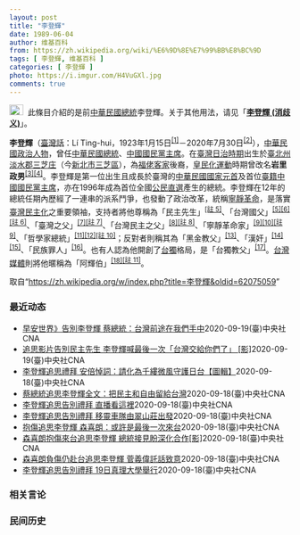 ```yaml
---
layout: post
title: "李登輝"
date: 1989-06-04
author: 维基百科
from: https://zh.wikipedia.org/wiki/%E6%9D%8E%E7%99%BB%E8%BC%9D
tags: [ 李登輝, 维基百科 ]
categories: [ 李登輝 ]
photo: https://i.imgur.com/H4VuGXl.jpg
comments: true
---
```

<div class="mw-parser-output"><div role="note" class="hatnote navigation-not-searchable"><a href="/wiki/Wikipedia:%E6%B6%88%E6%AD%A7%E4%B9%89" title="Wikipedia:消歧义"><img alt="Disambig gray.svg" src="//upload.wikimedia.org/wikipedia/commons/thumb/5/5f/Disambig_gray.svg/25px-Disambig_gray.svg.png" decoding="async" width="25" height="19" srcset="//upload.wikimedia.org/wikipedia/commons/thumb/5/5f/Disambig_gray.svg/38px-Disambig_gray.svg.png 1.5x, //upload.wikimedia.org/wikipedia/commons/thumb/5/5f/Disambig_gray.svg/50px-Disambig_gray.svg.png 2x" data-file-width="220" data-file-height="168"></a>&nbsp;&nbsp;此條目介紹的是前<a href="/wiki/%E4%B8%AD%E8%8F%AF%E6%B0%91%E5%9C%8B%E7%B8%BD%E7%B5%B1" title="中華民國總統">中華民國總統</a>李登輝。关于其他用法，请见「<b><a href="/wiki/%E6%9D%8E%E7%99%BB%E8%BC%9D_(%E6%B6%88%E6%AD%A7%E7%BE%A9)" class="mw-redirect" title="李登輝 (消歧義)">李登輝 (消歧义)</a></b>」。</div>
<div id="noteTA-ca0b4af5" class="noteTA"><div class="noteTA-local"><div data-noteta-code="zh-hant:臺; zh-hans:台;"></div><div data-noteta-code="zh-hant:臺灣; zh-hans:台湾;"></div><div data-noteta-code="zh:康乃尔; zh-cn:康奈尔; zh-tw:康乃爾;"></div><div data-noteta-code="zh-cn:钓鱼岛; zh-tw:釣魚臺; zh-hk:釣魚台"></div></div></div>

<p><b>李登輝</b>（<a href="/wiki/%E8%87%BA%E7%81%A3%E8%A9%B1" title="臺灣話">臺灣話</a>：<span lang="nan"><link rel="mw-deduplicated-inline-style" href="mw-data:TemplateStyles:r58929728"><span class="sans-serif"><span lang="nan">Lí Ting-hui</span></span></span>，1923年1月15日<sup id="cite_ref-5" class="reference"><a href="#cite_note-5">[1]</a></sup>－2020年7月30日<sup id="cite_ref-逝世_6-0" class="reference"><a href="#cite_note-逝世-6">[2]</a></sup>），<a href="/wiki/%E4%B8%AD%E8%8F%AF%E6%B0%91%E5%9C%8B" title="中華民國">中華民國</a><a href="/wiki/%E6%94%BF%E6%B2%BB%E4%BA%BA%E7%89%A9" title="政治人物">政治人物</a>，曾任<a href="/wiki/%E4%B8%AD%E8%8F%AF%E6%B0%91%E5%9C%8B%E7%B8%BD%E7%B5%B1" title="中華民國總統">中華民國總統</a>、<a href="/wiki/%E4%B8%AD%E5%9C%8B%E5%9C%8B%E6%B0%91%E9%BB%A8%E4%B8%BB%E5%B8%AD" title="中國國民黨主席">中國國民黨主席</a>。在<a href="/wiki/%E8%87%BA%E7%81%A3%E6%97%A5%E6%B2%BB%E6%99%82%E6%9C%9F" class="mw-redirect" title="臺灣日治時期">臺灣日治時期</a>出生於<a href="/wiki/%E8%87%BA%E5%8C%97%E5%B7%9E" title="臺北州">臺北州</a><a href="/wiki/%E6%B7%A1%E6%B0%B4%E9%83%A1" title="淡水郡">淡水郡</a><a href="/wiki/%E4%B8%89%E8%8A%9D%E5%BA%84" title="三芝庄">三芝庄</a>（今<a href="/wiki/%E6%96%B0%E5%8C%97%E5%B8%82" title="新北市">新北市</a><a href="/wiki/%E4%B8%89%E8%8A%9D%E5%8D%80" title="三芝區">三芝區</a>），為<a href="/wiki/%E7%A6%8F%E4%BD%AC%E5%AE%A2" title="福佬客">福佬客家</a>後裔，<a href="/wiki/%E7%9A%87%E6%B0%91%E5%8C%96%E9%81%8B%E5%8B%95" title="皇民化運動">皇民化運動</a>時期曾改名<b>岩里政男</b><sup id="cite_ref-7" class="reference"><a href="#cite_note-7">[3]</a></sup><sup id="cite_ref-8" class="reference"><a href="#cite_note-8">[4]</a></sup>。李登輝是第一位出生且成長於臺灣的<a href="/wiki/%E4%B8%AD%E8%8F%AF%E6%B0%91%E5%9C%8B%E5%9C%8B%E5%AE%B6%E5%85%83%E9%A6%96" class="mw-redirect" title="中華民國國家元首">中華民國國家元首</a>及首位<a href="/wiki/%E5%8F%B0%E7%81%A3%E6%9C%AC%E7%9C%81%E4%BA%BA" class="mw-redirect" title="台灣本省人">臺籍</a><a href="/wiki/%E4%B8%AD%E5%9C%8B%E5%9C%8B%E6%B0%91%E9%BB%A8%E4%B8%BB%E5%B8%AD" title="中國國民黨主席">中國國民黨主席</a>，亦在1996年成為首位全國<a href="/wiki/1996%E5%B9%B4%E4%B8%AD%E8%8F%AF%E6%B0%91%E5%9C%8B%E7%B8%BD%E7%B5%B1%E9%81%B8%E8%88%89" title="1996年中華民國總統選舉">公民直選</a>產生的總統。李登輝在12年的總統任期內歷經了一連串的派系鬥爭，也發動了政治改革，統稱<a href="/wiki/%E5%AF%A7%E9%9D%9C%E9%9D%A9%E5%91%BD" title="寧靜革命">寧靜革命</a>，是落實<a href="/wiki/%E8%87%BA%E7%81%A3%E6%B0%91%E4%B8%BB%E5%8C%96" title="臺灣民主化">臺灣民主化</a>之重要領袖，支持者將他尊稱為「民主先生」<span id="noteTag-cite_ref-sup"><sup id="cite_ref-9" class="reference"><a href="#cite_note-9">[註 5]</a></sup></span>、「台灣國父」<sup id="cite_ref-10" class="reference"><a href="#cite_note-10">[5]</a></sup><sup id="cite_ref-11" class="reference"><a href="#cite_note-11">[6]</a></sup><span id="noteTag-cite_ref-sup"><sup id="cite_ref-12" class="reference"><a href="#cite_note-12">[註 6]</a></sup></span>、「臺灣之父」<sup id="cite_ref-13" class="reference"><a href="#cite_note-13">[7]</a></sup><span id="noteTag-cite_ref-sup"><sup id="cite_ref-14" class="reference"><a href="#cite_note-14">[註 7]</a></sup></span>、「台灣民主之父」<sup id="cite_ref-15" class="reference"><a href="#cite_note-15">[8]</a></sup><span id="noteTag-cite_ref-sup"><sup id="cite_ref-16" class="reference"><a href="#cite_note-16">[註 8]</a></sup></span>、「寧靜革命家」<sup id="cite_ref-17" class="reference"><a href="#cite_note-17">[9]</a></sup><sup id="cite_ref-18" class="reference"><a href="#cite_note-18">[10]</a></sup><span id="noteTag-cite_ref-sup"><sup id="cite_ref-19" class="reference"><a href="#cite_note-19">[註 9]</a></sup></span>、「哲學家總統」<sup id="cite_ref-20" class="reference"><a href="#cite_note-20">[11]</a></sup><sup id="cite_ref-三則近身_21-0" class="reference"><a href="#cite_note-三則近身-21">[12]</a></sup><span id="noteTag-cite_ref-sup"><sup id="cite_ref-22" class="reference"><a href="#cite_note-22">[註 10]</a></sup></span>；反對者則稱其為「黑金教父」<sup id="cite_ref-23" class="reference"><a href="#cite_note-23">[13]</a></sup>、「漢奸」<sup id="cite_ref-環球_24-0" class="reference"><a href="#cite_note-環球-24">[14]</a></sup><sup id="cite_ref-新華_25-0" class="reference"><a href="#cite_note-新華-25">[15]</a></sup>、「民族罪人」<sup id="cite_ref-國台_26-0" class="reference"><a href="#cite_note-國台-26">[16]</a></sup>。也有人認為他開創了<a href="/wiki/%E5%8F%B0%E7%81%A3%E7%8D%A8%E7%AB%8B%E9%81%8B%E5%8B%95" title="台灣獨立運動">台獨</a>格局，是「台獨教父」<sup id="cite_ref-27" class="reference"><a href="#cite_note-27">[17]</a></sup>。<a href="/wiki/%E5%8F%B0%E7%81%A3%E5%AA%92%E9%AB%94" title="台灣媒體">台灣媒體</a>則將他暱稱為「阿輝伯」<sup id="cite_ref-28" class="reference"><a href="#cite_note-28">[18]</a></sup><span id="noteTag-cite_ref-sup"><sup id="cite_ref-29" class="reference"><a href="#cite_note-29">[註 11]</a></sup></span>。
</p>
</div><noscript><img src="//zh.wikipedia.org/wiki/Special:CentralAutoLogin/start?type=1x1" alt="" title="" width="1" height="1" style="border: none; position: absolute;"></noscript>
<div class="printfooter">取自“<a dir="ltr" href="https://zh.wikipedia.org/w/index.php?title=李登輝&amp;oldid=62075059">https://zh.wikipedia.org/w/index.php?title=李登輝&amp;oldid=62075059</a>”</div><div id="recent-news"><h3>最近动态</h3><ul><li><a href="https://nodebe4.github.io/waimei/2020-09-19/%E6%97%A9%E5%AE%89%E4%B8%96%E7%95%8C-%E5%91%8A%E5%88%A5%E6%9D%8E%E7%99%BB%E8%BC%9D-%E8%94%A1%E7%B8%BD%E7%B5%B1-%E5%8F%B0%E7%81%A3%E5%89%8D%E9%80%94%E5%9C%A8%E6%88%91%E5%80%91%E6%89%8B%E4%B8%AD" title="早安世界》告別李登輝 蔡總統：台灣前途在我們手中—— 故前總統李登輝19日追思禮拜中播放的影片，結語是2012年李登輝出院不久在總統選舉前夕為蔡英文站台助選的談話。他當時對群眾的話「拜託，台灣要...">早安世界》告別李登輝 蔡總統：台灣前途在我們手中</a><time>2020-09-19</time><a class="tag">(臺)中央社CNA</a></li>
<li><a href="https://nodebe4.github.io/waimei/2020-09-19/%E8%BF%BD%E6%80%9D%E5%BD%B1%E7%89%87%E5%91%8A%E5%88%A5%E6%B0%91%E4%B8%BB%E5%85%88%E7%94%9F-%E6%9D%8E%E7%99%BB%E8%BC%9D%E5%96%8A%E6%9C%80%E5%BE%8C%E4%B8%80%E6%AC%A1-%E5%8F%B0%E7%81%A3%E4%BA%A4%E7%B5%A6%E4%BD%A0%E5%80%91%E4%BA%86-%E5%BD%B1" title="追思影片告別民主先生 李登輝喊最後一次「台灣交給你們了」 [影]—— 前總統李登輝19日追思禮拜播放追思影片，結語是2012年李登輝剛出院、出席蔡英文選前之夜助選談話，他對群眾一句「拜託，台灣要...">追思影片告別民主先生 李登輝喊最後一次「台灣交給你們了」 [影]</a><time>2020-09-19</time><a class="tag">(臺)中央社CNA</a></li>
<li><a href="https://nodebe4.github.io/waimei/2020-09-18/%E6%9D%8E%E7%99%BB%E8%BC%9D%E8%BF%BD%E6%80%9D%E7%A6%AE%E6%8B%9C-%E5%AE%89%E5%80%8D%E6%82%BC%E8%A9%9E-%E8%AB%8B%E5%8C%96%E7%82%BA%E5%8D%83%E7%B8%B7%E5%BE%AE%E9%A2%A8%E5%AE%88%E8%AD%B7%E6%97%A5%E5%8F%B0-%E5%9C%96%E8%BC%AF" title="李登輝追思禮拜 安倍悼詞：請化為千縷微風守護日台【圖輯】—— 前總統李登輝追思告別禮拜19日在淡水真理大學大禮拜堂舉行，按照基督教禮拜程序進行，並由副總統賴清德（後左）率五院院長進行慰靈暨覆蓋國...">李登輝追思禮拜 安倍悼詞：請化為千縷微風守護日台【圖輯】</a><time>2020-09-18</time><a class="tag">(臺)中央社CNA</a></li>
<li><a href="https://nodebe4.github.io/waimei/2020-09-18/%E8%94%A1%E7%B8%BD%E7%B5%B1%E8%BF%BD%E6%80%9D%E6%9D%8E%E7%99%BB%E8%BC%9D%E5%85%A8%E6%96%87-%E6%8A%8A%E6%B0%91%E4%B8%BB%E5%92%8C%E8%87%AA%E7%94%B1%E7%95%99%E7%B5%A6%E5%8F%B0%E7%81%A3" title="蔡總統追思李登輝全文：把民主和自由留給台灣—— 前總統李登輝的追思告別禮拜19日上午舉行，總統蔡英文在追思文提到，雖然李登輝已離世，但他把民主和自由留給台灣，這樣的精神將會引領一代又一代的台灣人...">蔡總統追思李登輝全文：把民主和自由留給台灣</a><time>2020-09-18</time><a class="tag">(臺)中央社CNA</a></li>
<li><a href="https://nodebe4.github.io/waimei/2020-09-18/%E6%9D%8E%E7%99%BB%E8%BC%9D%E8%BF%BD%E6%80%9D%E5%91%8A%E5%88%A5%E7%A6%AE%E6%8B%9C-%E7%9B%B4%E6%92%AD%E7%9C%8B%E9%80%99%E8%A3%A1" title="李登輝追思告別禮拜 直播看這裡—— 李登輝7月30日辭世，享耆壽98歲，追思告別禮拜19日上午9時30分在真理大學大禮拜堂舉行。（圖取自presidentialoffice YouTube頻道網...">李登輝追思告別禮拜 直播看這裡</a><time>2020-09-18</time><a class="tag">(臺)中央社CNA</a></li>
<li><a href="https://nodebe4.github.io/waimei/2020-09-18/%E6%9D%8E%E7%99%BB%E8%BC%9D%E8%BF%BD%E6%80%9D%E5%91%8A%E5%88%A5%E7%A6%AE%E6%8B%9C-%E7%A7%BB%E9%9D%88%E8%BB%8A%E9%9A%8A%E7%94%B1%E7%BF%A0%E5%B1%B1%E8%8E%8A%E5%87%BA%E7%99%BC" title="李登輝追思告別禮拜 移靈車隊由翠山莊出發—— 前總統李登輝追思告別禮拜19日在淡水真理大學大禮拜堂舉行。圖為台北賓館追思會。（中央社檔案照片） （中央社記者林育瑄台北19日電）前總統李登輝追思告...">李登輝追思告別禮拜 移靈車隊由翠山莊出發</a><time>2020-09-18</time><a class="tag">(臺)中央社CNA</a></li>
<li><a href="https://nodebe4.github.io/waimei/2020-09-18/%E6%8A%B1%E5%82%B7%E8%BF%BD%E6%80%9D%E6%9D%8E%E7%99%BB%E8%BC%9D-%E6%A3%AE%E5%96%9C%E6%9C%97-%E6%88%96%E8%A8%B1%E6%98%AF%E6%9C%80%E5%BE%8C%E4%B8%80%E6%AC%A1%E4%BE%86%E5%8F%B0" title="抱傷追思李登輝 森喜朗：或許是最後一次來台—— 前日本首相森喜朗（圖）18日率團訪台，19日將出席故總統李登輝追思告別禮拜。原本就有宿疾的森喜朗日前在家摔傷，但仍堅持赴台，表達對李登輝的尊敬。中...">抱傷追思李登輝 森喜朗：或許是最後一次來台</a><time>2020-09-18</time><a class="tag">(臺)中央社CNA</a></li>
<li><a href="https://nodebe4.github.io/waimei/2020-09-18/%E6%A3%AE%E5%96%9C%E6%9C%97%E6%8A%B1%E5%82%B7%E4%BE%86%E5%8F%B0%E8%BF%BD%E6%80%9D%E6%9D%8E%E7%99%BB%E8%BC%9D-%E7%B8%BD%E7%B5%B1%E6%8E%A5%E8%A6%8B%E7%9B%BC%E6%B7%B1%E5%8C%96%E5%90%88%E4%BD%9C-%E5%BD%B1" title="森喜朗抱傷來台追思李登輝 總統接見盼深化合作[影]—— 總統蔡英文（右）18日傍晚在總統府接見日本前首相森喜朗（左），蔡總統表示，日本首相菅義偉日前上任，過去幾年台日友好夥伴關係，不管民間或官方...">森喜朗抱傷來台追思李登輝 總統接見盼深化合作[影]</a><time>2020-09-18</time><a class="tag">(臺)中央社CNA</a></li>
<li><a href="https://nodebe4.github.io/waimei/2020-09-18/%E6%A3%AE%E5%96%9C%E6%9C%97%E8%B2%A0%E5%82%B7%E4%BB%8D%E8%B5%B4%E5%8F%B0%E8%BF%BD%E6%80%9D%E6%9D%8E%E7%99%BB%E8%BC%9D-%E8%8F%85%E7%BE%A9%E5%81%89%E8%A8%97%E8%A9%B1%E8%87%B4%E6%84%8F" title="森喜朗負傷仍赴台追思李登輝 菅義偉託話致意—— 日本前首相森喜朗（前排右一）18日率團搭專機訪台，19日將出席前總統李登輝的告別追思禮拜。原本就有宿疾的森喜朗日前在家摔傷，但仍堅持赴台，表達對李...">森喜朗負傷仍赴台追思李登輝 菅義偉託話致意</a><time>2020-09-18</time><a class="tag">(臺)中央社CNA</a></li>
<li><a href="https://nodebe4.github.io/waimei/2020-09-18/%E6%9D%8E%E7%99%BB%E8%BC%9D%E8%BF%BD%E6%80%9D%E5%91%8A%E5%88%A5%E7%A6%AE%E6%8B%9C-19%E6%97%A5%E7%9C%9F%E7%90%86%E5%A4%A7%E5%AD%B8%E8%88%89%E8%A1%8C" title="李登輝追思告別禮拜 19日真理大學舉行—— 前總統李登輝7月30日辭世，追思告別禮拜19日將在新北市淡水區舉行，18日進行預演，模擬車隊行經淡江中學時，校方代表獻花致意等。中央社記者鄭清元攝　1...">李登輝追思告別禮拜  19日真理大學舉行</a><time>2020-09-18</time><a class="tag">(臺)中央社CNA</a></li>
</ul></div><div id="open-opinion"><h3>相关言论</h3><ul></ul></div><div id="mjls-record"><h3>民间历史</h3><ul></ul></div>